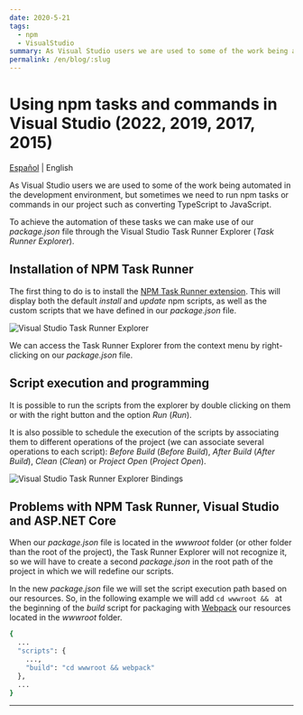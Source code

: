 ```yaml
---
date: 2020-5-21
tags:
  - npm
  - VisualStudio
summary: As Visual Studio users we are used to some of the work being automated in the development environment, but sometimes we need to run npm tasks or commands in our project such as converting TypeScript to JavaScript.
permalink: /en/blog/:slug
---
```


# Using npm tasks and commands in Visual Studio (2022, 2019, 2017, 2015)

<social-share class="social-share--header" />

[Español](/blog/usar-tareas-comandos-npm-visual-studio/) | English

As Visual Studio users we are used to some of the work being automated in the development environment, but sometimes we need to run npm tasks or commands in our project such as converting TypeScript to JavaScript.

To achieve the automation of these tasks we can make use of our _package.json_ file through the Visual Studio Task Runner Explorer (_Task Runner Explorer_).

## Installation of NPM Task Runner

The first thing to do is to install the [NPM Task Runner extension](https://marketplace.visualstudio.com/items?itemName=MadsKristensen.NPMTaskRunner). This will display both the default _install_ and _update_ npm scripts, as well as the custom scripts that we have defined in our _package.json_ file.

![Visual Studio Task Runner Explorer](/images/vs2019-task-runner-explorer.png)

We can access the Task Runner Explorer from the context menu by right-clicking on our _package.json_ file.

## Script execution and programming

It is possible to run the scripts from the explorer by double clicking on them or with the right button and the option _Run_ (_Run_).

It is also possible to schedule the execution of the scripts by associating them to different operations of the project (we can associate several operations to each script): _Before Build_ (_Before Build_), _After Build_ (_After Build_), _Clean_ (_Clean_) or _Project Open_ (_Project Open_).

![Visual Studio Task Runner Explorer Bindings](/images/vs2019-task-runner-explorer-bindings.png)

## Problems with NPM Task Runner, Visual Studio and ASP.NET Core

When our _package.json_ file is located in the _wwwroot_ folder (or other folder than the root of the project), the Task Runner Explorer will not recognize it, so we will have to create a second _package.json_ in the root path of the project in which we will redefine our scripts.

In the new _package.json_ file we will set the script execution path based on our resources. So, in the following example we will add ```cd wwwroot && ``` at the beginning of the _build_ script for packaging with [Webpack](/en/blog/using-webpack-4-transform-package-web-aplicacion-resources/) our resources located in the _wwwroot_ folder.

``` bash
{
  ...
  "scripts": {
    ...,
    "build": "cd wwwroot && webpack"
  },
  ...
}
```

---
<social-share class="social-share--footer" />
